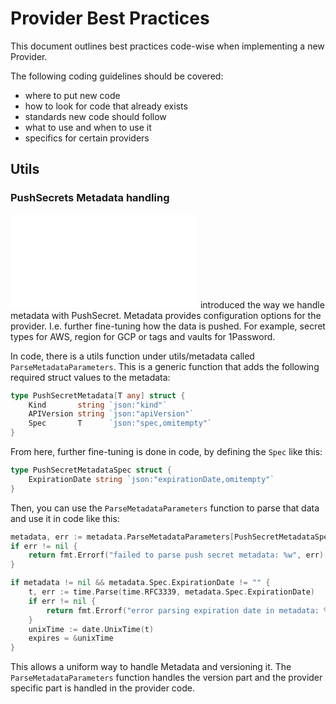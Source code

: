 # Provider Best Practices

This document outlines best practices code-wise when implementing a new Provider.

The following coding guidelines should be covered:
- where to put new code
- how to look for code that already exists
- standards new code should follow
- what to use and when to use it
- specifics for certain providers

## Utils

### PushSecrets Metadata handling

![PushSecret Metadata](../../design/010-pushsecret-metadata.md) introduced the way we handle metadata with PushSecret.
Metadata provides configuration options for the provider. I.e. further fine-tuning how the data is pushed. For example,
secret types for AWS, region for GCP or tags and vaults for 1Password.

In code, there is a utils function under utils/metadata called `ParseMetadataParameters`. This is a generic function
that adds the following required struct values to the metadata:

```go
type PushSecretMetadata[T any] struct {
	Kind       string `json:"kind"`
	APIVersion string `json:"apiVersion"`
	Spec       T      `json:"spec,omitempty"`
}
```

From here, further fine-tuning is done in code, by defining the `Spec` like this:

```go
type PushSecretMetadataSpec struct {
	ExpirationDate string `json:"expirationDate,omitempty"`
}
```

Then, you can use the `ParseMetadataParameters` function to parse that data and use it in code like this:

```go
metadata, err := metadata.ParseMetadataParameters[PushSecretMetadataSpec](data.GetMetadata())
if err != nil {
    return fmt.Errorf("failed to parse push secret metadata: %w", err)
}

if metadata != nil && metadata.Spec.ExpirationDate != "" {
    t, err := time.Parse(time.RFC3339, metadata.Spec.ExpirationDate)
    if err != nil {
        return fmt.Errorf("error parsing expiration date in metadata: %w. Expected format: YYYY-MM-DDTHH:MM:SSZ (RFC3339). Example: 2024-12-31T20:00:00Z", err)
    }
    unixTime := date.UnixTime(t)
    expires = &unixTime
}
```

This allows a uniform way to handle Metadata and versioning it. The `ParseMetadataParameters` function handles the version
part and the provider specific part is handled in the provider code.

